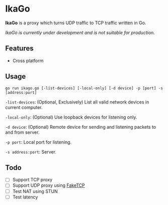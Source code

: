 # IkaGo

**IkaGo** is a proxy which turns UDP traffic to TCP traffic written in Go.

*IkaGo is currently under development and is not suitable for production.*

## Features

- Cross platform

## Usage

```
go run ikago.go [-list-devices] [-local-only] [-d device] -p [port] -s [address:port]
```

`-list-devices`: (Optional, Exclusively) List all valid network devices in current computer.

`-local-only`: (Optional) Use loopback devices for listening only.

`-d device`: (Optional) Remote device for sending and listening packets to and from server.

`-p port`: Local port for listening.

`-s address:port`: Server.

## Todo

- [ ] Support TCP proxy
- [ ] Support UDP proxy using [FakeTCP](https://github.com/wangyu-/udp2raw-tunnel)
- [ ] Test NAT using STUN
- [ ] Test latency
